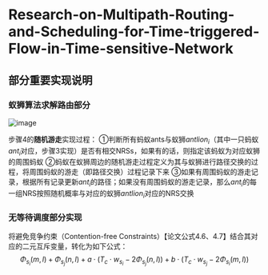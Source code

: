 # Research-on-Multipath-Routing-and-Scheduling-for-Time-triggered-Flow-in-Time-sensitive-Network

## 部分重要实现说明

### 蚁狮算法求解路由部分
![image](https://github.com/Hylan-J/Research-on-Multipath-Routing-and-Scheduling-for-Time-triggered-Flow-in-Time-sensitive-Network/assets/77910684/a9ac97c9-fae5-4b02-8025-8828a53eba30)

步骤4的**随机游走**实现过程：
①判断所有蚂蚁ants与蚁狮$antlion_i$（其中一只蚂蚁$ant_i$对应，步骤3实现）是否有相交NRSs，如果有的话，则指定该蚂蚁为对应蚁狮的周围蚂蚁
②蚂蚁在蚁狮周边的随机游走过程定义为其与蚁狮进行路径交换的过程，将周围蚂蚁的游走（即路径交换）过程记录下来
③如果有周围蚂蚁的游走记录，根据所有记录更新$ant_i$的路径；如果没有周围蚂蚁的游走记录，那么$ant_i$的每一组NRS按照随机概率与对应的蚁狮$antlion_i$对应的NRS交换

### 无等待调度部分实现
将避免竞争约束（Contention-free Constraints）【论文公式4.6、4.7】结合其对应的二元互斥变量，转化为如下公式：
$$\Phi_{s_i}(m,l)+\Phi_{s_j}(n,l)+a\cdot(T_c\cdot w_{s_i}-2\Phi_{s_j}(n,l))+b\cdot(T_c\cdot w_{s_j}-2\Phi_{s_i}(m,l))$$
